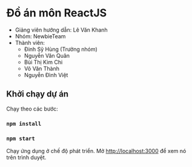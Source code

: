 # Đồ án môn ReactJS

* Giảng viên hướng dẫn: Lê Văn Khanh
* Nhóm: NewbieTeam
* Thành viên: 
    - Đinh Sỹ Hùng (Trưởng nhóm)
    - Nguyễn Văn Quân
    - Bùi Thị Kim Chi
    - Võ Văn Thành
    - Nguyễn Đình Việt

## Khởi chạy dự án

Chạy theo các bước:

### `npm install`
### `npm start`

Chạy ứng dụng ở chế độ phát triển.
Mở [http://localhost:3000](http://localhost:3000) để xem nó trên trình duyệt.
